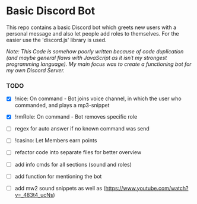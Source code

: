 # Basic Discord Bot

This repo contains a basic Discord bot which greets new users with a personal message and also let people add roles to themselves.
For the easier use the 'discord.js' library is used.

*Note: This Code is somehow poorly written because of code duplication (and maybe general flaws with JavaScript as it isn´t my strongest programming language). My main focus was to create a functioning bot for my own Discord Server.*

### TODO

- [X] !nice: On command - Bot joins voice channel, in which the user who commanded, and plays a mp3-snippet

- [X] !rmRole: On command - Bot removes specific role

- [ ] regex for auto answer if no known command was send

- [ ] !casino: Let Members earn points

- [ ] refactor code into separate files for better overview

- [ ] add info cmds for all sections (sound and roles)

- [ ] add function for mentioning the bot

- [ ] add mw2 sound snippets as well as (https://www.youtube.com/watch?v=_483t4_ucNs)